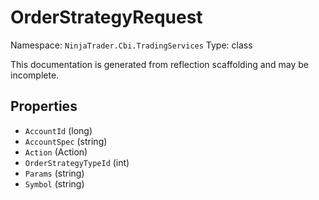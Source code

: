 # OrderStrategyRequest

Namespace: `NinjaTrader.Cbi.TradingServices`
Type: class

This documentation is generated from reflection scaffolding and may be incomplete.

## Properties
- `AccountId` (long)
- `AccountSpec` (string)
- `Action` (Action)
- `OrderStrategyTypeId` (int)
- `Params` (string)
- `Symbol` (string)
